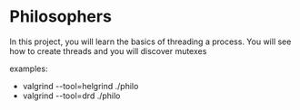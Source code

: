 # Philosophers
In this project, you will learn the basics of threading a process. You will see how to create threads and you will discover mutexes

examples:
- valgrind --tool=helgrind ./philo <args>
- valgrind --tool=drd ./philo <args>